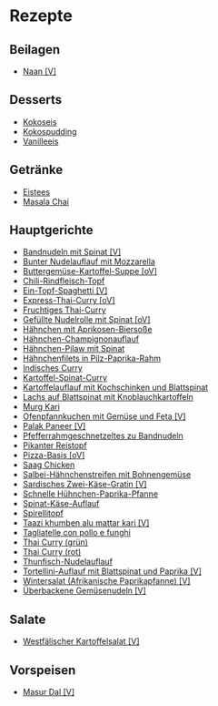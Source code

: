 Rezepte
=======

Beilagen
--------

* <a href="Beilagen/Naan [V].md">Naan [V]</a>


Desserts
--------

* <a href="Desserts/Kokoseis.md">Kokoseis</a>
* <a href="Desserts/Kokospudding.md">Kokospudding</a>
* <a href="Desserts/Vanilleeis.md">Vanilleeis</a>


Getränke
--------

* <a href="Getränke/Eistees.md">Eistees</a>
* <a href="Getränke/Masala Chai.md">Masala Chai</a>


Hauptgerichte
-------------

* <a href="Hauptgerichte/Bandnudeln mit Spinat [V].md">Bandnudeln mit Spinat [V]</a>
* <a href="Hauptgerichte/Bunter Nudelauflauf mit Mozzarella.md">Bunter Nudelauflauf mit Mozzarella</a>
* <a href="Hauptgerichte/Buttergemüse-Kartoffel-Suppe [oV].md">Buttergemüse-Kartoffel-Suppe [oV]</a>
* <a href="Hauptgerichte/Chili-Rindfleisch-Topf.md">Chili-Rindfleisch-Topf</a>
* <a href="Hauptgerichte/Ein-Topf-Spaghetti [V].md">Ein-Topf-Spaghetti [V]</a>
* <a href="Hauptgerichte/Express-Thai-Curry [oV].md">Express-Thai-Curry [oV]</a>
* <a href="Hauptgerichte/Fruchtiges Thai-Curry.md">Fruchtiges Thai-Curry</a>
* <a href="Hauptgerichte/Gefüllte Nudelrolle mit Spinat [oV].md">Gefüllte Nudelrolle mit Spinat [oV]</a>
* <a href="Hauptgerichte/Hähnchen mit Aprikosen-Biersoße.md">Hähnchen mit Aprikosen-Biersoße</a>
* <a href="Hauptgerichte/Hähnchen-Champignonauflauf.md">Hähnchen-Champignonauflauf</a>
* <a href="Hauptgerichte/Hähnchen-Pilaw mit Spinat.md">Hähnchen-Pilaw mit Spinat</a>
* <a href="Hauptgerichte/Hähnchenfilets in Pilz-Paprika-Rahm.md">Hähnchenfilets in Pilz-Paprika-Rahm</a>
* <a href="Hauptgerichte/Indisches Curry.md">Indisches Curry</a>
* <a href="Hauptgerichte/Kartoffel-Spinat-Curry.md">Kartoffel-Spinat-Curry</a>
* <a href="Hauptgerichte/Kartoffelauflauf mit Kochschinken und Blattspinat.md">Kartoffelauflauf mit Kochschinken und Blattspinat</a>
* <a href="Hauptgerichte/Lachs auf Blattspinat mit Knoblauchkartoffeln.md">Lachs auf Blattspinat mit Knoblauchkartoffeln</a>
* <a href="Hauptgerichte/Murg Kari.md">Murg Kari</a>
* <a href="Hauptgerichte/Ofenpfannkuchen mit Gemüse und Feta [V].md">Ofenpfannkuchen mit Gemüse und Feta [V]</a>
* <a href="Hauptgerichte/Palak Paneer [V].md">Palak Paneer [V]</a>
* <a href="Hauptgerichte/Pfefferrahmgeschnetzeltes zu Bandnudeln.md">Pfefferrahmgeschnetzeltes zu Bandnudeln</a>
* <a href="Hauptgerichte/Pikanter Reistopf.md">Pikanter Reistopf</a>
* <a href="Hauptgerichte/Pizza-Basis [oV].md">Pizza-Basis [oV]</a>
* <a href="Hauptgerichte/Saag Chicken.md">Saag Chicken</a>
* <a href="Hauptgerichte/Salbei-Hähnchenstreifen mit Bohnengemüse.md">Salbei-Hähnchenstreifen mit Bohnengemüse</a>
* <a href="Hauptgerichte/Sardisches Zwei-Käse-Gratin [V].md">Sardisches Zwei-Käse-Gratin [V]</a>
* <a href="Hauptgerichte/Schnelle Hühnchen-Paprika-Pfanne.md">Schnelle Hühnchen-Paprika-Pfanne</a>
* <a href="Hauptgerichte/Spinat-Käse-Auflauf.md">Spinat-Käse-Auflauf</a>
* <a href="Hauptgerichte/Spirellitopf.md">Spirellitopf</a>
* <a href="Hauptgerichte/Taazi khumben alu mattar kari [V].md">Taazi khumben alu mattar kari [V]</a>
* <a href="Hauptgerichte/Tagliatelle con pollo e funghi.md">Tagliatelle con pollo e funghi</a>
* <a href="Hauptgerichte/Thai Curry (grün).md">Thai Curry (grün)</a>
* <a href="Hauptgerichte/Thai Curry (rot).md">Thai Curry (rot)</a>
* <a href="Hauptgerichte/Thunfisch-Nudelauflauf.md">Thunfisch-Nudelauflauf</a>
* <a href="Hauptgerichte/Tortellini-Auflauf mit Blattspinat und Paprika [V].md">Tortellini-Auflauf mit Blattspinat und Paprika [V]</a>
* <a href="Hauptgerichte/Wintersalat (Afrikanische Paprikapfanne) [V].md">Wintersalat (Afrikanische Paprikapfanne) [V]</a>
* <a href="Hauptgerichte/Überbackene Gemüsenudeln [V].md">Überbackene Gemüsenudeln [V]</a>


Salate
------

* <a href="Salate/Westfälischer Kartoffelsalat [V].md">Westfälischer Kartoffelsalat [V]</a>


Vorspeisen
----------

* <a href="Vorspeisen/Masur Dal [V].md">Masur Dal [V]</a>
